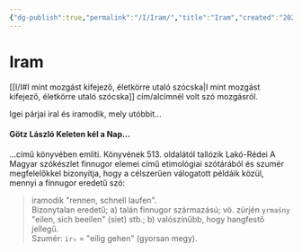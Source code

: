 ```yaml
---
{"dg-publish":true,"permalink":"/I/Iram/","title":"Iram","created":"2024-03-01T21:59","updated":"2024-10-25T21:58"}
---
```



# Iram

[[I/I#I mint mozgást kifejező, életkörre utaló szócska\|I mint mozgást kifejező, életkörre utaló szócska]] cím/alcímnél volt szó mozgásról.  
  

Igei párjai iral és iramodik, mely utóbbit...  

#### Götz László Keleten kél a Nap...

...című könyvében említi. Könyvének 513. oldalától tallózik Lakó-Rédei A Magyar szókészlet finnugor elemei című etimológiai szótárából és szumér megfelelőkkel bizonyítja, hogy a célszerűen válogatott példáik közül, mennyi a finnugor eredetű szó:  
> iramodik "rennen, schnell laufen".  
> Bizonytalan eredetű; a) talán finnugor származású; vö. zürjén `yrmaśny` "eilen, sich beeilen" (siet) stb.; b) valószínűbb, hogy hangfestő jellegű.  
> Szumér: `ir₉` = "eilig gehen" (gyorsan megy).  